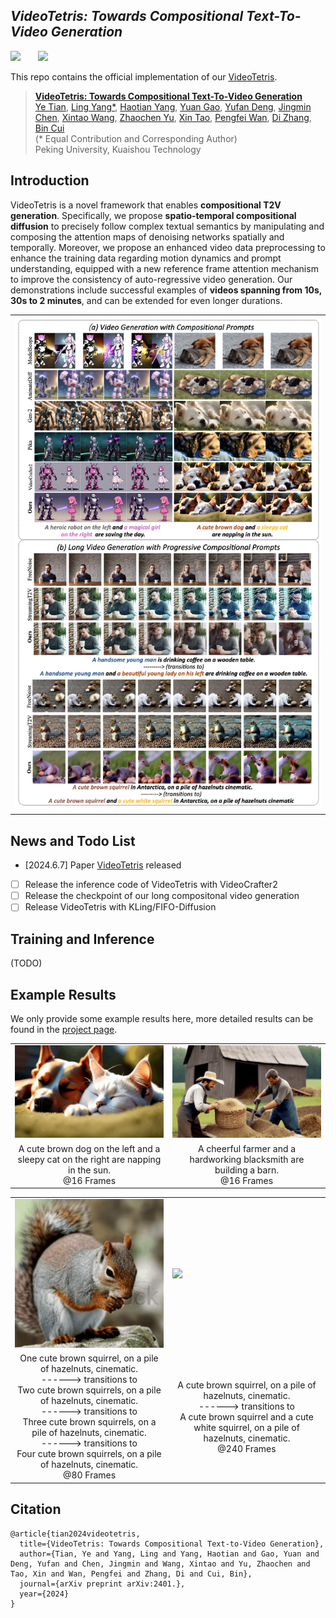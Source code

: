 ## ___***VideoTetris: Towards Compositional Text-To-Video Generation***___
<div align="left">
 <a href=''><img src='https://img.shields.io/badge/arXiv-2310.15169-b31b1b.svg'></a> &nbsp;&nbsp;&nbsp;&nbsp;&nbsp;
 <a href='https://videotetris.github.io'><img src='https://img.shields.io/badge/Project-Page-Green'></a> &nbsp;&nbsp;&nbsp;&nbsp;&nbsp;

This repo contains the official implementation of our [VideoTetris]().

> [**VideoTetris: Towards Compositional Text-To-Video Generation**]()   
> [Ye Tian](https://scholar.google.com/citations?user=vUY_PIUAAAAJ&hl=en),
> [Ling Yang*](https://yangling0818.github.io), 
> [Haotian Yang](https://scholar.google.com/citations?user=LH71RGkAAAAJ&hl=en),
> [Yuan Gao](https://videotetris.github.io/),
> [Yufan Deng](https://videotetris.github.io/),
> [Jingmin Chen](https://videotetris.github.io/),
> [Xintao Wang](https://xinntao.github.io),
> [Zhaochen Yu](https://videotetris.github.io/),
> [Xin Tao](https://scholar.google.com/citations?user=sQ30WyUAAAAJ&hl=en),
> [Pengfei Wan](https://scholar.google.com/citations?user=P6MraaYAAAAJ&hl=en),
> [Di Zhang](https://openreview.net/profile?id=~Di_ZHANG3),
> [Bin Cui](https://cuibinpku.github.io/cuibin_cn.html)   
> (* Equal Contribution and Corresponding Author)
> <br>Peking University, Kuaishou Technology<br>


## Introduction
VideoTetris is a novel framework that enables **compositional T2V generation**. Specifically, we propose **spatio-temporal compositional diffusion** to precisely follow complex textual semantics by manipulating and composing the attention maps of denoising networks spatially and temporally. Moreover, we propose an enhanced video data preprocessing to enhance the training data regarding motion dynamics and prompt understanding, equipped with a new reference frame attention mechanism to improve the consistency of auto-regressive video generation.  Our demonstrations include successful examples of **videos spanning from 10s, 30s to 2 minutes**, and can be extended for even longer durations.
<table class="center">
    <tr>
    <td width=100% style="border: none"><img src="assets/image.png" style="width:100%"></td>
    </tr>
    <tr>
    <td width="100%" style="border: none; text-align: center; word-wrap: break-word">
</td>
  </tr>
</table>


## News and Todo List
- [2024.6.7] Paper [VideoTetris]() released 
- [ ] Release the inference code of VideoTetris with VideoCrafter2
- [ ] Release the checkpoint of our long compositonal video generation
- [ ] Release VideoTetris with KLing/FIFO-Diffusion

## Training and Inference
(TODO)

## Example Results
We only provide some example results here, more detailed results can be found in the [project page](https://videotetris.github.io/).
<table class="center">
    <tr>
    <td width=25% style="border: none"><img src="assets/cat_and_dog.gif" style="width:100%"></td>
    <td width=25% style="border: none"><img src="assets/farmer_and_blacksmith.gif" style="width:100%"></td>
  <tr>
    <td width="25%" style="border: none; text-align: center; word-wrap: break-word">A cute brown dog on the left and a sleepy cat on the right are napping in the sun. <br> @16 Frames</td>
    <td width="25%" style="border: none; text-align: center; word-wrap: break-word">A cheerful farmer and a hardworking blacksmith are building a barn. <br> @16 Frames</td>
  </tr>
</table>

<table class="center">
    <tr>
    <td width=25% style="border: none"><img src="assets/1234.gif" style="width:100%"></td>
    <td width=25% style="border: none"><img src="assets/brown2white.gif" style="width:100%"></td>
  <tr>
    <td width="25%" style="border: none; text-align: center; word-wrap: break-word">One cute brown squirrel, on a pile of hazelnuts, cinematic. <br> ------>  transitions to <br>
Two cute brown squirrels, on a pile of hazelnuts, cinematic. <br> ------>  transitions to <br>
Three cute brown squirrels, on a pile of hazelnuts, cinematic. <br> ------>  transitions to <br>
Four cute brown squirrels, on a pile of hazelnuts, cinematic. <br> 
 @80 Frames</td>
    <td width="25%" style="border: none; text-align: center; word-wrap: break-word">A cute brown squirrel, on a pile of hazelnuts, cinematic. <br> ------>  transitions to <br>
A cute brown squirrel and a cute white squirrel, on a pile of hazelnuts, cinematic.  <br>
 @240 Frames</td>
  </tr>
</table>






## Citation
```
@article{tian2024videotetris,
  title={VideoTetris: Towards Compositional Text-to-Video Generation},
  author={Tian, Ye and Yang, Ling and Yang, Haotian and Gao, Yuan and Deng, Yufan and Chen, Jingmin and Wang, Xintao and Yu, Zhaochen and Tao, Xin and Wan, Pengfei and Zhang, Di and Cui, Bin},
  journal={arXiv preprint arXiv:2401.},
  year={2024}
}
```
